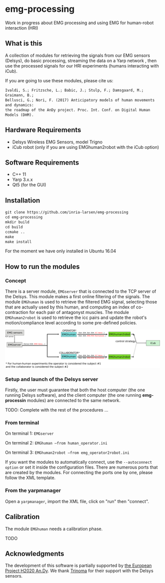 # emg-processing
Work in progress about EMG processing and using EMG for human-robot interaction (HRI)

## What is this 

A collection of modules for retrieving the signals from our EMG sensors (Delsys), do basic processing, streaming the data on a Yarp network , then use the processed signals for our HRI experiments (humans interacting with iCub).

If you are going to use these modules, please cite us:
```
Ivaldi, S.; Fritzsche, L.; Babic, J.; Stulp, F.; Damsgaard, M.; Graimann, B.; 
Bellusci, G.; Nori, F. (2017) Anticipatory models of human movements and dynamics: 
the roadmap of the AnDy project. Proc. Int. Conf. on Digital Human Models (DHM).
```

## Hardware Requirements

* Delsys Wireless EMG Sensors, model Trigno
* iCub robot (only if you are using EMGhuman2robot with the iCub option)

## Software Requirements

* C++ 11
* Yarp 3.x.x
* Qt5 (for the GUI)

## Installation

```
git clone https://github.com/inria-larsen/emg-processing
cd emg-processing
mkdir build
cd build
ccmake ..
make
make install
```

For the moment we have only installed in Ubuntu 16.04

## How to run the modules

### Concept

There is a server module, `EMGserver` that is connected to the TCP server of the Delsys. This module makes a first online filtering of the signals.
The module `EMGhuman` is used to retrieve the filtered EMG signal, selecting those that are actually used by this human, and computing an index of co-contraction for each pair of antagonyst muscles.
The module `EMGhuman2robot` is used to retrieve the icc pairs and update the robot's motion/compliance level according to some pre-defined policies.


![alt text](https://github.com/inria-larsen/emg-processing/blob/master/doc/img/schema.png "Software concept")


### Setup and launch of the Delsys server

Firstly, the user must guarantee that both the host computer (the one running Delsys software), and the client computer (the one running **emg-processin** modules) are connected to the same network.


 TODO: Complete with the rest of the procedures ...

### From terminal

On terminal 1: `EMGserver`

On terminal 2: `EMGhuman —from human_operator.ini`

On terminal 3: `EMGhuman2robot —from emg_operator2robot.ini`

If you want the modules to automatically connect, use the `--autoconnect option` or set it inside the configuration files. There are numerous ports that are created by the modules. For connecting the ports one by one, please follow the XML template.

### From the yarpmanager

Open a `yarpmanager`, import the XML file, click on "run" then "connect". 


## Calibration

The module `EMGhuman` needs a calibration phase. 

TODO

## Acknowledgments

The development of this software is partially supported by [the European Project H2020 An.Dy](http://andy-project.eu/).
We thank [Trinoma](http://trinoma.fr/ "Trinoma webpage") for their support with the Delsys sensors.


